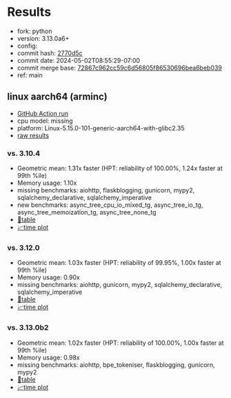 # Results

- fork: python
- version: 3.13.0a6+
- config: 
- commit hash: [2770d5c](https://github.com/python/cpython/commit/2770d5c)
- commit date: 2024-05-02T08:55:29-07:00
- commit merge base: [72867c962cc59c6d56805f86530696bea6beb039](https://github.com/python/cpython/commit/72867c962cc59c6d56805f86530696bea6beb039)
- ref: main

## linux aarch64 (arminc)

- [GitHub Action run](https://github.com/faster-cpython/benchmarking/actions/runs/8926888895)
- cpu model: missing
- platform: Linux-5.15.0-101-generic-aarch64-with-glibc2.35
- [raw results](bm-20240502-arminc-aarch64-python-main-3.13.0a6%2B-2770d5c.json)

### vs. 3.10.4

- Geometric mean: 1.31x faster (HPT: reliability of 100.00%, 1.24x faster at 99th %ile)
- Memory usage: 1.10x
- missing benchmarks: aiohttp, flaskblogging, gunicorn, mypy2, sqlalchemy_declarative, sqlalchemy_imperative
- new benchmarks: async_tree_cpu_io_mixed_tg, async_tree_io_tg, async_tree_memoization_tg, async_tree_none_tg
- [📄table](bm-20240502-arminc-aarch64-python-main-3.13.0a6%2B-2770d5c-vs-3.10.4.md)
- [📈time plot](bm-20240502-arminc-aarch64-python-main-3.13.0a6%2B-2770d5c-vs-3.10.4.svg)

### vs. 3.12.0

- Geometric mean: 1.03x faster (HPT: reliability of 99.95%, 1.00x faster at 99th %ile)
- Memory usage: 0.90x
- missing benchmarks: aiohttp, gunicorn, mypy2, sqlalchemy_declarative, sqlalchemy_imperative
- [📄table](bm-20240502-arminc-aarch64-python-main-3.13.0a6%2B-2770d5c-vs-3.12.0.md)
- [📈time plot](bm-20240502-arminc-aarch64-python-main-3.13.0a6%2B-2770d5c-vs-3.12.0.svg)

### vs. 3.13.0b2

- Geometric mean: 1.02x faster (HPT: reliability of 100.00%, 1.00x faster at 99th %ile)
- Memory usage: 0.98x
- missing benchmarks: aiohttp, bpe_tokeniser, flaskblogging, gunicorn, mypy2
- [📄table](bm-20240502-arminc-aarch64-python-main-3.13.0a6%2B-2770d5c-vs-3.13.0b2.md)
- [📈time plot](bm-20240502-arminc-aarch64-python-main-3.13.0a6%2B-2770d5c-vs-3.13.0b2.svg)

